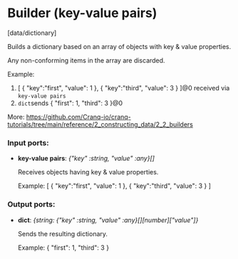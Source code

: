 # Builder (key-value pairs)

[data/dictionary]

Builds a dictionary based on an array of objects with key & value properties.

Any non-conforming items in the array are discarded.

Example:
1. [ { "key":"first", "value": 1 }, { "key":"third", "value": 3 } ]@0 received via `key-value pairs`
2. `dict`sends { "first": 1, "third": 3 }@0

More:
https://github.com/Cranq-io/cranq-tutorials/tree/main/reference/2_constructing_data/2_2_builders

### Input ports:

* __key-value pairs__: _{"key" :string, "value" :any}[]_

    Receives objects having key & value properties.
    
    Example:
    [ { "key":"first", "value": 1 }, { "key":"third", "value": 3 } ]



### Output ports:

* __dict__: _{string: {"key" :string, "value" :any}[][number]["value"]}_

    Sends the resulting dictionary.
    
    Example:
    { "first": 1, "third": 3 }



